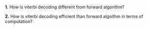 **1.** How is viterbi decoding different from forward algorithm?

**2.** How is viterbi decoding efficient than forward algoithm in terms of computation?
